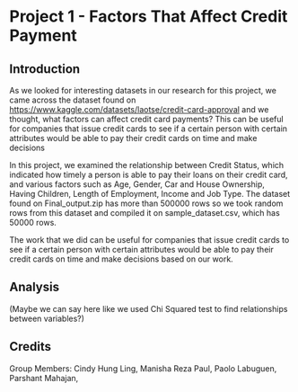 # Project 1 - Factors That Affect Credit Payment

## Introduction

As we looked for interesting datasets in our research for this project, we came across the dataset found on https://www.kaggle.com/datasets/laotse/credit-card-approval and we thought, what factors can affect credit card payments? This can be useful for companies that issue credit cards to see if a certain person with certain attributes would be able to pay their credit cards on time and make decisions 

In this project, we examined the relationship between Credit Status, which indicated how timely a person is able to pay their loans on their credit card, and various factors such as Age, Gender, Car and House Ownership, Having Children, Length of Employment, Income and Job Type. The dataset found on Final_output.zip has more than 500000 rows so we took random rows from this dataset and compiled it on sample_dataset.csv, which has 50000 rows.

The work that we did can be useful for companies that issue credit cards to see if a certain person with certain attributes would be able to pay their credit cards on time and make decisions based on our work.

## Analysis

(Maybe we can say here like we used Chi Squared test to find relationships between variables?)

## Credits

Group Members:
Cindy Hung Ling,
Manisha Reza Paul,
Paolo Labuguen,
Parshant Mahajan,
